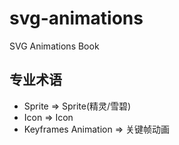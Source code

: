 # svg-animations
SVG Animations Book

## 专业术语

- Sprite => Sprite(精灵/雪碧)
- Icon => Icon
- Keyframes Animation => 关键帧动画